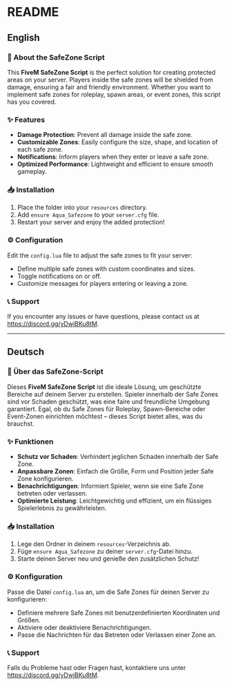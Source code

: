 # README

## English

### 🚀 About the SafeZone Script
This **FiveM SafeZone Script** is the perfect solution for creating protected areas on your server. Players inside the safe zones will be shielded from damage, ensuring a fair and friendly environment. Whether you want to implement safe zones for roleplay, spawn areas, or event zones, this script has you covered.

### ✨ Features
- **Damage Protection**: Prevent all damage inside the safe zone.
- **Customizable Zones**: Easily configure the size, shape, and location of each safe zone.
- **Notifications**: Inform players when they enter or leave a safe zone.
- **Optimized Performance**: Lightweight and efficient to ensure smooth gameplay.

### 📥 Installation
1. Place the folder into your `resources` directory.
2. Add `ensure Aqua_Safezone` to your `server.cfg` file.
3. Restart your server and enjoy the added protection!

### ⚙️ Configuration
Edit the `config.lua` file to adjust the safe zones to fit your server:
- Define multiple safe zones with custom coordinates and sizes.
- Toggle notifications on or off.
- Customize messages for players entering or leaving a zone.

### 📞 Support
If you encounter any issues or have questions, please contact us at https://discord.gg/yDwjBKu8tM.

---

## Deutsch

### 🚀 Über das SafeZone-Script
Dieses **FiveM SafeZone Script** ist die ideale Lösung, um geschützte Bereiche auf deinem Server zu erstellen. Spieler innerhalb der Safe Zones sind vor Schaden geschützt, was eine faire und freundliche Umgebung garantiert. Egal, ob du Safe Zones für Roleplay, Spawn-Bereiche oder Event-Zonen einrichten möchtest – dieses Script bietet alles, was du brauchst.

### ✨ Funktionen
- **Schutz vor Schaden**: Verhindert jeglichen Schaden innerhalb der Safe Zone.
- **Anpassbare Zonen**: Einfach die Größe, Form und Position jeder Safe Zone konfigurieren.
- **Benachrichtigungen**: Informiert Spieler, wenn sie eine Safe Zone betreten oder verlassen.
- **Optimierte Leistung**: Leichtgewichtig und effizient, um ein flüssiges Spielerlebnis zu gewährleisten.

### 📥 Installation
1. Lege den Ordner in deinem `resources`-Verzeichnis ab.
2. Füge `ensure Aqua_Safezone` zu deiner `server.cfg`-Datei hinzu.
3. Starte deinen Server neu und genieße den zusätzlichen Schutz!

### ⚙️ Konfiguration
Passe die Datei `config.lua` an, um die Safe Zones für deinen Server zu konfigurieren:
- Definiere mehrere Safe Zones mit benutzerdefinierten Koordinaten und Größen.
- Aktiviere oder deaktiviere Benachrichtigungen.
- Passe die Nachrichten für das Betreten oder Verlassen einer Zone an.

### 📞 Support
Falls du Probleme hast oder Fragen hast, kontaktiere uns unter https://discord.gg/yDwjBKu8tM.
